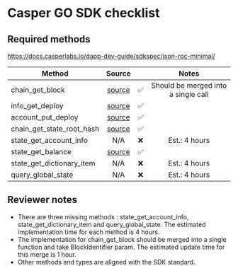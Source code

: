 # Casper GO SDK checklist

## Required methods

https://docs.casperlabs.io/dapp-dev-guide/sdkspec/json-rpc-minimal/


| Method                    |                                                              Source                                                              |     |    Notes    |
| ------------------------- |:--------------------------------------------------------------------------------------------------------------------------------:| --- |:-----------:|
| chain_get_block           |        [source](https://github.com/casper-ecosystem/casper-golang-sdk/blob/main/sdk/rpc_client.go#L124)         | ✅  | Should be merged into a single call             |
| info_get_deploy           |        [source](https://github.com/casper-ecosystem/casper-golang-sdk/blob/main/sdk/rpc_client.go#L27)          | ✅  |             |
| account_put_deploy        |        [source](https://github.com/casper-ecosystem/casper-golang-sdk/blob/main/sdk/rpc_client.go#L273)           | ✅  |             |
| chain_get_state_root_hash |        [source](https://github.com/casper-ecosystem/casper-golang-sdk/blob/main/sdk/rpc_client.go#L256)    | ✅  |             |
| state_get_account_info    |        N/A        | ❌  | Est.: 4 hours |
| state_get_balance         |        [source](https://github.com/casper-ecosystem/casper-golang-sdk/blob/main/sdk/rpc_client.go#L67)         | ✅  |             |
| state_get_dictionary_item |        N/A        | ❌  | Est.: 4 hours|
| query_global_state        |        N/A        | ❌  | Est.: 4 hours|


## Reviewer notes

* There are three missing methods :  state_get_account_info, state_get_dictionary_item  and query_global_state. The estimated implementation time for each method is 4 hours.
* The implementation for chain_get_block should be merged into a single function and take BlockIdentifier param. The estimated update time for this merge is 1 hour.
* Other methods and types are aligned with the SDK standard.
